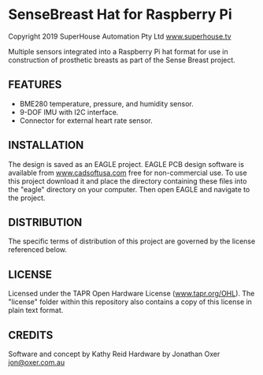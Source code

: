 SenseBreast Hat for Raspberry Pi
================================
Copyright 2019 SuperHouse Automation Pty Ltd www.superhouse.tv  

Multiple sensors integrated into a Raspberry Pi hat format for use in
construction of prosthetic breasts as part of the Sense Breast project.


FEATURES
--------

 * BME280 temperature, pressure, and humidity sensor.
 * 9-DOF IMU with I2C interface.
 * Connector for external heart rate sensor.


INSTALLATION
------------
The design is saved as an EAGLE project. EAGLE PCB design software is
available from www.cadsoftusa.com free for non-commercial use. To use
this project download it and place the directory containing these files
into the "eagle" directory on your computer. Then open EAGLE and
navigate to the project.


DISTRIBUTION
------------
The specific terms of distribution of this project are governed by the
license referenced below.


LICENSE
-------
Licensed under the TAPR Open Hardware License (www.tapr.org/OHL).
The "license" folder within this repository also contains a copy of
this license in plain text format.


CREDITS
-------
Software and concept by Kathy Reid
Hardware by Jonathan Oxer <jon@oxer.com.au>

